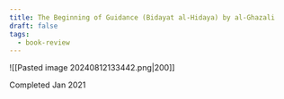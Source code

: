 ```yaml
---
title: The Beginning of Guidance (Bidayat al-Hidaya) by al-Ghazali
draft: false
tags:
  - book-review
---
```

![[Pasted image 20240812133442.png|200]]

Completed Jan 2021
